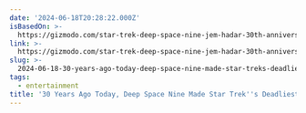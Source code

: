 ```yaml
---
date: '2024-06-18T20:28:22.000Z'
isBasedOn: >-
  https://gizmodo.com/star-trek-deep-space-nine-jem-hadar-30th-anniversary-1851536554
link: >-
  https://gizmodo.com/star-trek-deep-space-nine-jem-hadar-30th-anniversary-1851536554
slug: >-
  2024-06-18-30-years-ago-today-deep-space-nine-made-star-treks-deadliest-threat-clear
tags:
  - entertainment
title: '30 Years Ago Today, Deep Space Nine Made Star Trek''s Deadliest Threat Clear'
---
```

 
